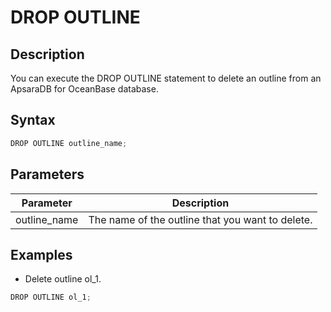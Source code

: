 DROP OUTLINE 
=================================



Description 
--------------------

You can execute the DROP OUTLINE statement to delete an outline from an ApsaraDB for OceanBase database.

Syntax 
---------------

```javascript
DROP OUTLINE outline_name;  
```



Parameters 
-------------------



| **Parameter** |                 **Description**                  |
|---------------|--------------------------------------------------|
| outline_name  | The name of the outline that you want to delete. |



Examples 
-----------------

* Delete outline ol_1.




```javascript
DROP OUTLINE ol_1;      
```



